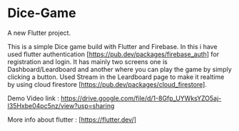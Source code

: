 # Dice-Game

A new Flutter project.

This is a simple Dice game build with Flutter and Firebase.
In this i have used flutter authentication [https://pub.dev/packages/firebase_auth] for registration and login.
It has mainly two screens one is Dashboard/Leardboard and another where you can play the game by simply clicking a button.
Used Stream in the Leardboard page to make it realtime by using cloud firestore [https://pub.dev/packages/cloud_firestore].

Demo Video link : https://drive.google.com/file/d/1-8Gfp_UYWksYZO5aj-I35Hxbe04pc5nz/view?usp=sharing

More info about flutter : [https://flutter.dev/]
